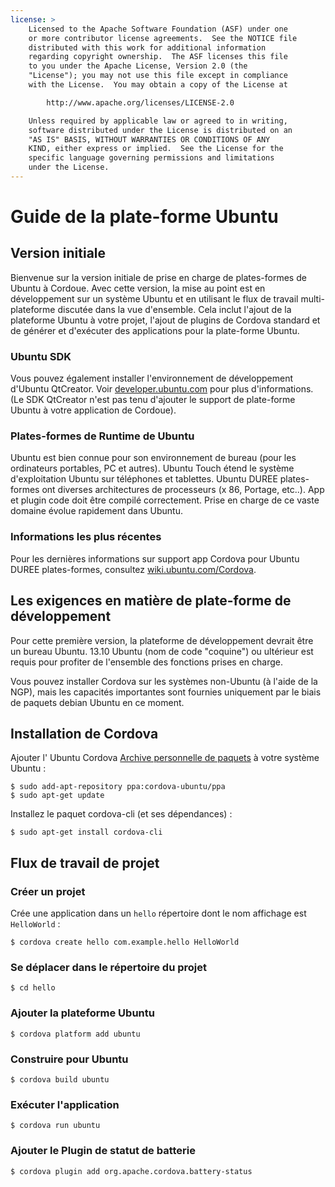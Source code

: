 ```yaml
---
license: >
    Licensed to the Apache Software Foundation (ASF) under one
    or more contributor license agreements.  See the NOTICE file
    distributed with this work for additional information
    regarding copyright ownership.  The ASF licenses this file
    to you under the Apache License, Version 2.0 (the
    "License"); you may not use this file except in compliance
    with the License.  You may obtain a copy of the License at

        http://www.apache.org/licenses/LICENSE-2.0

    Unless required by applicable law or agreed to in writing,
    software distributed under the License is distributed on an
    "AS IS" BASIS, WITHOUT WARRANTIES OR CONDITIONS OF ANY
    KIND, either express or implied.  See the License for the
    specific language governing permissions and limitations
    under the License.
---
```


# Guide de la plate-forme Ubuntu

## Version initiale

Bienvenue sur la version initiale de prise en charge de plates-formes de Ubuntu à Cordoue. Avec cette version, la mise au point est en développement sur un système Ubuntu et en utilisant le flux de travail multi-plateforme discutée dans la vue d'ensemble. Cela inclut l'ajout de la plateforme Ubuntu à votre projet, l'ajout de plugins de Cordova standard et de générer et d'exécuter des applications pour la plate-forme Ubuntu.

### Ubuntu SDK

Vous pouvez également installer l'environnement de développement d'Ubuntu QtCreator. Voir [developer.ubuntu.com][1] pour plus d'informations. (Le SDK QtCreator n'est pas tenu d'ajouter le support de plate-forme Ubuntu à votre application de Cordoue).

 [1]: http://developer.ubuntu.com

### Plates-formes de Runtime de Ubuntu

Ubuntu est bien connue pour son environnement de bureau (pour les ordinateurs portables, PC et autres). Ubuntu Touch étend le système d'exploitation Ubuntu sur téléphones et tablettes. Ubuntu DUREE plates-formes ont diverses architectures de processeurs (x 86, Portage, etc..). App et plugin code doit être compilé correctement. Prise en charge de ce vaste domaine évolue rapidement dans Ubuntu.

### Informations les plus récentes

Pour les dernières informations sur support app Cordova pour Ubuntu DUREE plates-formes, consultez [wiki.ubuntu.com/Cordova][2].

 [2]: http://wiki.ubuntu.com/Cordova

## Les exigences en matière de plate-forme de développement

Pour cette première version, la plateforme de développement devrait être un bureau Ubuntu. 13.10 Ubuntu (nom de code "coquine") ou ultérieur est requis pour profiter de l'ensemble des fonctions prises en charge.

Vous pouvez installer Cordova sur les systèmes non-Ubuntu (à l'aide de la NGP), mais les capacités importantes sont fournies uniquement par le biais de paquets debian Ubuntu en ce moment.

## Installation de Cordova

Ajouter l' Ubuntu Cordova [Archive personnelle de paquets][3] à votre système Ubuntu :

 [3]: https://launchpad.net/~cordova-ubuntu/+archive/ppa

    $ sudo add-apt-repository ppa:cordova-ubuntu/ppa
    $ sudo apt-get update
    

Installez le paquet cordova-cli (et ses dépendances) :

    $ sudo apt-get install cordova-cli
    

## Flux de travail de projet

### Créer un projet

Crée une application dans un `hello` répertoire dont le nom affichage est `HelloWorld` :

    $ cordova create hello com.example.hello HelloWorld
    

### Se déplacer dans le répertoire du projet

    $ cd hello
    

### Ajouter la plateforme Ubuntu

    $ cordova platform add ubuntu
    

### Construire pour Ubuntu

    $ cordova build ubuntu
    

### Exécuter l'application

    $ cordova run ubuntu
    

### Ajouter le Plugin de statut de batterie

    $ cordova plugin add org.apache.cordova.battery-status
